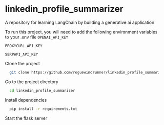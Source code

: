 # linkedin_profile_summarizer

A repository for learning LangChain by building a generative ai application.


To run this project, you will need to add the following environment variables to your .env file
`OPENAI_API_KEY`

`PROXYCURL_API_KEY`

`SERPAPI_API_KEY`


Clone the project

```bash
  git clone https://github.com/roguewindrunner/linkedin_profile_summarizer.git
```

Go to the project directory

```bash
  cd linkedin_profile_summarizer
```

Install dependencies

```bash
  pip install -r requirements.txt
```

Start the flask server



